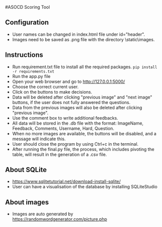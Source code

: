 #ASOCD Scoring Tool

## Configuration
- User names can be changed in index.html file under id="header".
- Images need to be saved as .png file with the directory \static\images. 

## Instructions
- Run requirement.txt file to install all the required packages.
`pip install -r requirements.txt`
- Run the app.py file
- Open your web browser and go to http://127.0.0.1:5000/
- Choose the correct current user.
- Click on the buttons to make decisions.
- Data will be deleted after clicking "previous image" and "next image" buttons, if the user does not fully answered the questions.
- Data from the previous images will also be deleted after clicking "previous image". 
- Use the comment box to write additional feedbacks.
- All data will be stored in the .db file with the format: ImageName, Feedback, Comments, Username, Hard, Question.
- When no more images are available, the buttons will be disabled, and a message will indicate this.
- User should close the program by using Ctrl+c in the terminal.
- After running the final.py file, the process, which includes pivoting the table, will result in the generation of a .csv file.

## About SQLite
- https://www.sqlitetutorial.net/download-install-sqlite/
- User can have a visualisation of the database by installing SQLiteStudio

## About images
- Images are auto generated by https://randomwordgenerator.com/picture.php